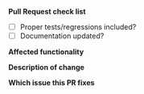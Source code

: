 <!--
1. Please remember to include a DCO on every commit (`git commit -s`)
https://github.com/apps/dco
-->

**Pull Request check list**

- [ ] Proper tests/regressions included?
- [ ] Documentation updated?

**Affected functionality**
<!-- Please provide a description of the affected functionality -->

**Description of change**
<!-- Please provide a description of the change -->

**Which issue this PR fixes**
<!-- optional. `fixes #<issue number>` format will close an issue when this PR is merged -->

